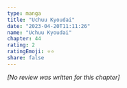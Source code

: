 ```yaml
---
type: manga
title: "Uchuu Kyoudai"
date: "2023-04-20T11:11:26"
name: "Uchuu Kyoudai"
chapter: 44
rating: 2
ratingEmoji: ⭐️⭐️
share: false
---
```


_[No review was written for this chapter]_
